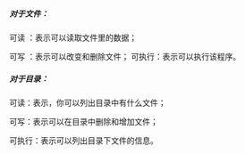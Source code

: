 ##### 对于文件：

可读 ：表示可以读取文件里的数据；

可写 ：表示可以改变和删除文件； 可执行：表示可以执行该程序。

#####  对于目录：

可读：表示，你可以列出目录中有什么文件；

 可写：表示可以在目录中删除和增加文件；

可执行：表示可以列出目录下文件的信息。

